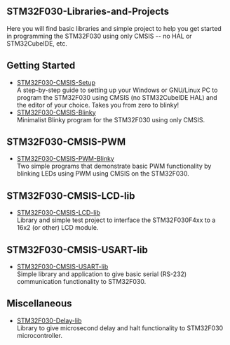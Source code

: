 ## STM32F030-Libraries-and-Projects
Here you will find basic libraries and simple project to help you get started in programming the STM32F030 using only CMSIS -- no HAL or STM32CubeIDE, etc.

## Getting Started
+ [STM32F030-CMSIS-Setup](https://github.com/ezdenki/STM32F030-CMSIS-Setup-for-Linux-or-Windows)<br>
A step-by-step guide to setting up your Windows or GNU/Linux PC to program the STM32F030 using CMSIS (no STM32CubeIDE HAL) and the editor of your choice. Takes you from zero to blinky!
+ [STM32F030-CMSIS-Blinky](https://github.com/ezdenki/STM32F030-CMSIS-Blinky)<br>
Minimalist Blinky program for the STM32F030 using only CMSIS.

## STM32F030-CMSIS-PWM
+ [STM32F030-CMSIS-PWM-Blinky](https://github.com/ezdenki/STM32F030-CMSIS-PWM-Blinky)<br>
Two simple programs that demonstrate basic PWM functionality by blinking LEDs using PWM using CMSIS on the STM32F030.

## STM32F030-CMSIS-LCD-lib
+ [STM32F030-CMSIS-LCD-lib](https://github.com/ezdenki/STM32F030-CMSIS-LCD-lib)<br>
Library and simple test project to interface the STM32F030F4xx to a 16x2 (or other) LCD module.

## STM32F030-CMSIS-USART-lib
+ [STM32F030-CMSIS-USART-lib](https://github.com/ezdenki/STM32F030-CMSIS-USART-lib)<br>
Simple library and application to give basic serial (RS-232) communication functionality to STM32F030.

## Miscellaneous
+ [STM32F030-Delay-lib](https://github.com/ezdenki/STM32F030-Delay-lib)<br>
Library to give microsecond delay and halt functionality to STM32F030 microcontroller.
